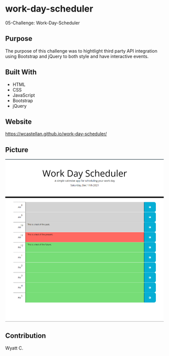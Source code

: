 # work-day-scheduler
05-Challenge: Work-Day-Scheduler

## Purpose
The purpose of this challenge was to hightlight third party
API integration using Bootstrap and jQuery to both style and
have interactive events.  

## Built With
* HTML
* CSS
* JavaScript
* Bootstrap
* jQuery

## Website
https://wcastellan.github.io/work-day-scheduler/

## Picture
![Alt text](https://github.com/wcastellan/work-day-scheduler/blob/main/assets/image/work-day-scheduler-image.PNG)

## Contribution
Wyatt C.